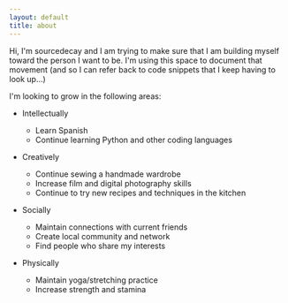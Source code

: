 ```yaml
---
layout: default
title: about
---
```


Hi, I'm sourcedecay and I am trying to make sure that I am building myself toward the person I want to be. I'm using this space to document that movement (and so I can refer back to code snippets that I keep having to look up...)

I'm looking to grow in the following areas:
- Intellectually
  - Learn Spanish
  - Continue learning Python and other coding languages


- Creatively
  - Continue sewing a handmade wardrobe
  - Increase film and digital photography skills
  - Continue to try new recipes and techniques in the kitchen


- Socially
  - Maintain connections with current friends
  - Create local community and network
  - Find people who share my interests


- Physically
  - Maintain yoga/stretching practice
  - Increase strength and stamina
